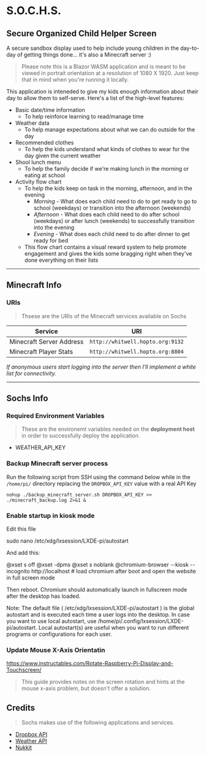 # S.O.C.H.S.
## Secure Organized Child Helper Screen
A secure sandbox display used to help include young children in the day-to-day of getting things done... it's also a Minecraft server :)

>Please note this is a Blazor WASM application and is meant to be viewed in portrait orientation at a resolution of 1080 X 1920. Just keep that in mind when you're running it locally.

This application is inteneded to give my kids enough information about their day to allow them to self-serve. Here's a list of the high-level features:

- Basic date/time information
  - To help reinforce learning to read/manage time
- Weather data
  - To help manage expectations about what we can do outside for the day
- Recommended clothes
  - To help the kids understand what kinds of clothes to wear for the day given the current weather 
- Shool lunch menu
  - To help the family decide if we're making lunch in the morning or eating at school
- Activity flow chart
  - To help the kids keep on task in the morning, afternoon, and in the evening
    - *Morning* - What does each child need to do to get ready to go to school (weekdays) or transition into the afternoon (weekends)
    - *Afternoon* -  What does each child need to do after school (weekdays) or after lunch (weekends) to successfully transition into the evening
    - *Evening* - What does each child need to do after dinner to get ready for bed 
  - This flow chart contains a visual reward system to help promote engagement and gives the kids some bragging right when they've done everything on their lists
___

## Minecraft Info

### URIs
> Thsese are the URIs of the Minecraft services available on Sochs

| Service               |URI                          
|------------------------|---------------------------------|
|Minecraft Server Address|`http://whitwell.hopto.org:9132` |
|Minecraft Player Stats  |`http://whitwell.hopto.org:8804` |

*If anonymous users start logging into the server then I'll implement a white list for connectivity.*
___

## Sochs Info

### Required Environment Variables
> These are the environemt variables needed on the **deployment host** in order to successfully deploy the application.
- WEATHER_API_KEY

### Backup Minecraft server process
Run the following script from SSH using the command below while in the `/home/pi/` directory replacing the `DROPBOX_API_KEY` value with a real API Key

`nohup ./backup_minecraft_server.sh DROPBOX_API_KEY >> ./minecraft_backup.log 2>&1 &`

### Enable startup in kiosk mode
Edit this file

sudo nano /etc/xdg/lxsession/LXDE-pi/autostart

And add this:

@xset s off
@xset -dpms
@xset s noblank
@chromium-browser --kiosk --incognito http://localhost  # load chromium after boot and open the website in full screen mode

Then reboot. Chromium should automatically launch in fullscreen mode after the desktop has loaded.

Note: The default file ( /etc/xdg/lxsession/LXDE-pi/autostart ) is the global autostart and is executed each time a user logs into the desktop. In case you want to use local autostart, use /home/pi/.config/lxsession/LXDE-pi/autostart. Local autostart(s) are useful when you want to run different programs or configurations for each user.


### Update Mouse X-Axis Orientatin
 https://www.instructables.com/Rotate-Raspberry-Pi-Display-and-Touchscreen/
 > This guide provides notes on the screen rotation and hints at the mouse x-axis problem, but doesn't offer a solution.

## Credits

>Sochs makes use of the following applications and services.

 - [Dropbox API](https://dropbox.github.io/dropbox-api-v2-explorer)
 - [Weather API](https://www.weatherapi.com/)
 - [Nukkit](https://github.com/Nukkit/Nukkit)